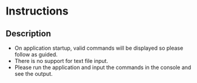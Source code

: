 # Instructions

## Description

- On application startup, valid commands will be displayed so please follow as guided.
- There is no support for text file input.
- Please run the application and input the commands in the console and see the output.
